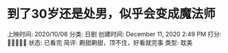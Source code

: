 # 到了30岁还是处男，似乎会变成魔法师

上映时间: 2020/10/08
分类: 日剧
创建时间: December 11, 2020 2:49 PM
打分: 💛💛💛💛💛
状态: 已看完
简评: 齁甜齁甜，顶不住，好看就完事
类型: 耽美
